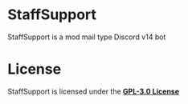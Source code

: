 # StaffSupport
StaffSupport is a mod mail type Discord v14 bot

# License
StaffSupport is licensed under the **[GPL-3.0 License](./LICENSE)**
